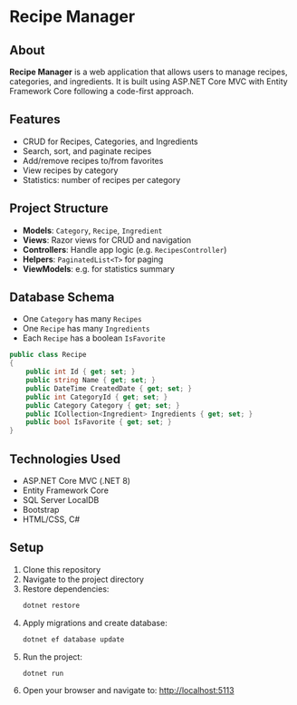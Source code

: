 # Recipe Manager

## About

**Recipe Manager** is a web application that allows users to manage recipes, categories, and ingredients. It is built using ASP.NET Core MVC with Entity Framework Core following a code-first approach.

## Features

- CRUD for Recipes, Categories, and Ingredients
- Search, sort, and paginate recipes
- Add/remove recipes to/from favorites
- View recipes by category
- Statistics: number of recipes per category

## Project Structure

- **Models**: `Category`, `Recipe`, `Ingredient`
- **Views**: Razor views for CRUD and navigation
- **Controllers**: Handle app logic (e.g. `RecipesController`)
- **Helpers**: `PaginatedList<T>` for paging
- **ViewModels**: e.g. for statistics summary

## Database Schema

- One `Category` has many `Recipes`
- One `Recipe` has many `Ingredients`
- Each `Recipe` has a boolean `IsFavorite`

```csharp
public class Recipe
{
    public int Id { get; set; }
    public string Name { get; set; }
    public DateTime CreatedDate { get; set; }
    public int CategoryId { get; set; }
    public Category Category { get; set; }
    public ICollection<Ingredient> Ingredients { get; set; }
    public bool IsFavorite { get; set; }
}
```

## Technologies Used

- ASP.NET Core MVC (.NET 8)
- Entity Framework Core
- SQL Server LocalDB
- Bootstrap
- HTML/CSS, C#

## Setup

1. Clone this repository
2. Navigate to the project directory
3. Restore dependencies:
    ```bash
    dotnet restore
    ```
4. Apply migrations and create database:
    ```bash
    dotnet ef database update
    ```
5. Run the project:
    ```bash
    dotnet run
    ```
6. Open your browser and navigate to:
    [http://localhost:5113](http://localhost:5113)